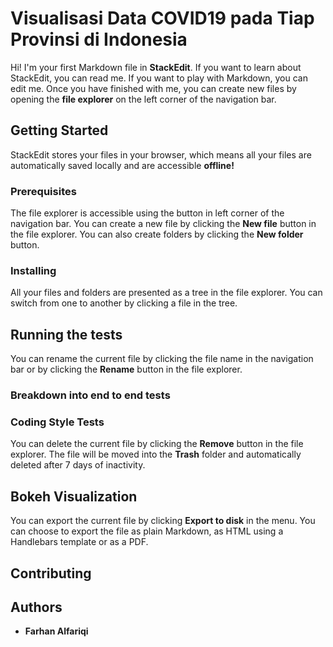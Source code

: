 ﻿# Visualisasi Data COVID19 pada Tiap Provinsi di Indonesia

Hi! I'm your first Markdown file in **StackEdit**. If you want to learn about StackEdit, you can read me. If you want to play with Markdown, you can edit me. Once you have finished with me, you can create new files by opening the **file explorer** on the left corner of the navigation bar.


## Getting Started

StackEdit stores your files in your browser, which means all your files are automatically saved locally and are accessible **offline!**

### Prerequisites

The file explorer is accessible using the button in left corner of the navigation bar. You can create a new file by clicking the **New file** button in the file explorer. You can also create folders by clicking the **New folder** button.

### Installing

All your files and folders are presented as a tree in the file explorer. You can switch from one to another by clicking a file in the tree.

## Running the tests

You can rename the current file by clicking the file name in the navigation bar or by clicking the **Rename** button in the file explorer.

### Breakdown into end to end tests

### Coding Style Tests

You can delete the current file by clicking the **Remove** button in the file explorer. The file will be moved into the **Trash** folder and automatically deleted after 7 days of inactivity.

## Bokeh Visualization

You can export the current file by clicking **Export to disk** in the menu. You can choose to export the file as plain Markdown, as HTML using a Handlebars template or as a PDF.

## Contributing

## Authors
 - **Farhan Alfariqi**
